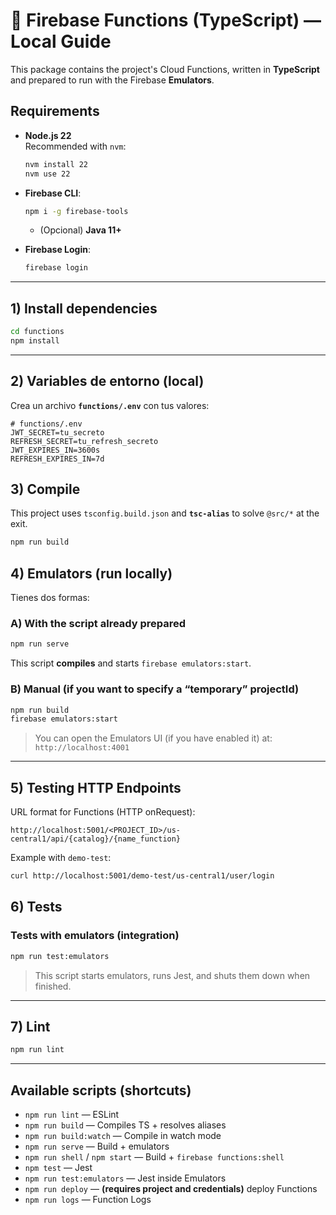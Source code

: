 # 🧰 Firebase Functions (TypeScript) — Local Guide

This package contains the project's Cloud Functions, written in **TypeScript** and prepared to run with the Firebase **Emulators**.

## Requirements

- **Node.js 22**  
  Recommended with `nvm`:
  ```bash
  nvm install 22
  nvm use 22
  ```
- **Firebase CLI**:
  ```bash
  npm i -g firebase-tools
  ```
  - (Opcional) **Java 11+**

- **Firebase Login**:
    ```bash
  firebase login
  ```
---

## 1) Install dependencies

```bash
cd functions
npm install
```

---

## 2) Variables de entorno (local)

Crea un archivo **`functions/.env`** con tus valores:

```dotenv
# functions/.env
JWT_SECRET=tu_secreto
REFRESH_SECRET=tu_refresh_secreto
JWT_EXPIRES_IN=3600s
REFRESH_EXPIRES_IN=7d
```

## 3) Compile

This project uses `tsconfig.build.json` and **`tsc-alias`** to solve `@src/*` at the exit.

```bash
npm run build
```

## 4) Emulators (run locally)

Tienes dos formas:

### A) With the script already prepared
```bash
npm run serve
```
This script **compiles** and starts `firebase emulators:start`.

### B) Manual (if you want to specify a “temporary” projectId)
```bash
npm run build
firebase emulators:start
```

> You can open the Emulators UI (if you have enabled it) at:
> `http://localhost:4001`

---

## 5) Testing HTTP Endpoints

URL format for Functions (HTTP onRequest):
```
http://localhost:5001/<PROJECT_ID>/us-central1/api/{catalog}/{name_function}
```

Example with `demo-test`:
```bash
curl http://localhost:5001/demo-test/us-central1/user/login
```

## 6) Tests

### Tests with emulators (integration)
```bash
npm run test:emulators
```
> This script starts emulators, runs Jest, and shuts them down when finished.

---

## 7) Lint

```bash
npm run lint
```
---

## Available scripts (shortcuts)

- `npm run lint` — ESLint
- `npm run build` — Compiles TS + resolves aliases
- `npm run build:watch` — Compile in watch mode
- `npm run serve` — Build + emulators
- `npm run shell` / `npm start` — Build + `firebase functions:shell`
- `npm test` — Jest
- `npm run test:emulators` — Jest inside Emulators
- `npm run deploy` — **(requires project and credentials)** deploy Functions
- `npm run logs` — Function Logs
